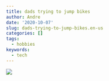 ```yaml
---
title: dads trying to jump bikes
author: Andre
date: '2020-10-07'
slug: dads-trying-to-jump-bikes.en-us
categories: []
tags:
  - hobbies
keywords:
  - tech
---
```


![](https://youtu.be/iRbuDOPJlJE)
